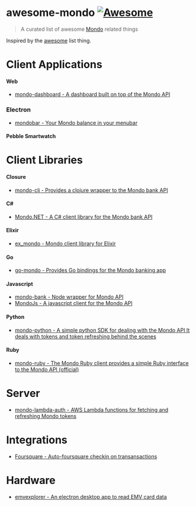 # awesome-mondo [![Awesome](https://cdn.rawgit.com/sindresorhus/awesome/d7305f38d29fed78fa85652e3a63e154dd8e8829/media/badge.svg)](https://github.com/sindresorhus/awesome)
> A curated list of awesome [Mondo](http://getmondo.co.uk) related things

Inspired by the [awesome](https://github.com/sindresorhus/awesome) list thing.

# Client Applications

#### Web
- [mondo-dashboard - A dashboard built on top of the Mondo API](https://github.com/willrax/mondo-dashboard)

### Electron
- [mondobar - Your Mondo balance in your menubar](https://github.com/jongold/mondobar)

#### Pebble Smartwatch

# Client Libraries

#### Closure
- [mondo-clj - Provides a clojure wrapper to the Mondo bank API](https://github.com/adamneilson/mondo-clj)

#### C#
- [Mondo.NET - A C# client library for the Mondo bank API](https://github.com/rdingwall/mondo.net)

#### Elixir
- [ex_mondo - Mondo client library for Elixir](https://github.com/willrax/ex_mondo)

#### Go
- [go-mondo - Provides Go bindings for the Mondo banking app](https://github.com/sjwhitworth/go-mondo)

#### Javascript

- [mondo-bank - Node wrapper for Mondo API](https://github.com/solidgoldpig/mondo-bank)
- [MondoJs - A javascript client for the Mondo API](https://github.com/lededje/Mondojs)

#### Python
- [mondo-python - A simple python SDK for dealing with the Mondo API It deals with tokens and token refreshing behind the scenes](https://github.com/simonvc/mondo-python)

#### Ruby
- [mondo-ruby - The Mondo Ruby client provides a simple Ruby interface to the Mondo API (official)](https://github.com/mondough/mondo-ruby)

# Server

- [mondo-lambda-auth - AWS Lambda functions for fetching and refreshing Mondo tokens](https://github.com/willrax/mondo-lambda-auth)

# Integrations
- [Foursquare - Auto-foursquare checkin on transansactions](https://github.com/JasonBates/mhook)


# Hardware
- [emvexplorer - An electron desktop app to read EMV card data](https://github.com/danielgraf/emvexplorer)